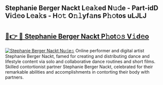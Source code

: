 ## Stephanie Berger Nackt L𝚎a𝚔ed N𝚞𝚍e - Part-idD Vi𝚍𝚎o L𝚎a𝚔s - H𝚘𝚝 O𝚗𝚕yf𝚊ns P𝚑𝚘tos uLJLJ

# <h2><a href="http://kf19d7.oniu.top/?m=Stephanie+Berger+Nackt">🔗👉 🔴 Stephanie Berger Nackt P𝚑ot𝚘𝚜 V𝚒d𝚎o</a></h2>

[![Stephanie Berger Nackt Nu𝚍e𝚜](https://i.imgur.com/0qMVB7G.gif)](http://kf19d7.oniu.top/?m=Stephanie+Berger+Nackt)
Online performer and digital artist Stephanie Berger Nackt, famed for creating and distributing dance and lifestyle content via solo and collaborative dance routines and short films. Skilled contortionist partner Stephanie Berger Nackt, celebrated for their remarkable abilities and accomplishments in contorting their body with partners.  
